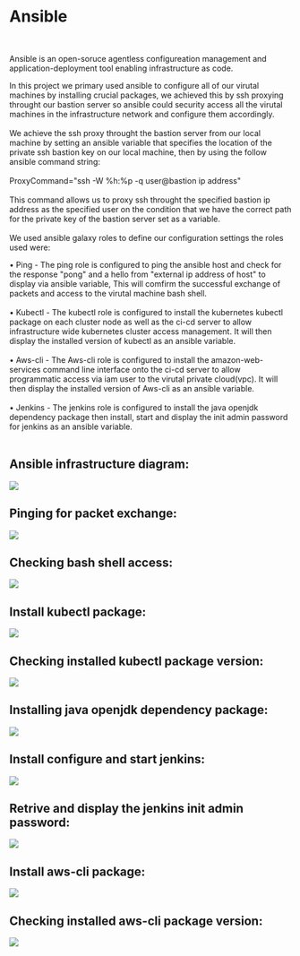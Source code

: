 <h1> Ansible</h1>

<br>

Ansible is an open-soruce agentless configureation management and application-deployment tool enabling infrastructure as code.
<br>

In this project we primary used ansible to configure all of our virutal machines by installing crucial packages, we achieved this by ssh proxying throught our bastion server so ansible could security access all the virutal machines in the infrastructure network and configure them accordingly.  
<br>
We achieve the ssh proxy throught the bastion server from our local machine by setting an ansible variable that specifies the location of the private ssh bastion key on our local machine, then by using the follow ansible command string:
<br>
<br>
ProxyCommand="ssh -W %h:%p -q user@bastion ip address"
<br>
<br>
This command allows us to proxy ssh throught the specified bastion ip address as the specified user on the condition that we have the correct path for the private key of the bastion server set as a variable.
<br>
<br>
We used ansible galaxy roles to define our configuration settings the roles used were:

• Ping - The ping role is configured to ping the ansible host and check for the response "pong" and a hello from "external ip address of host" to display via ansible variable, This will comfirm the successful exchange of packets and access to the virutal machine bash shell.
<br>
<br>
• Kubectl - The kubectl role is configured to install the kubernetes kubectl package on each cluster node as well as the ci-cd server to allow infrastructure wide kubernetes cluster access management.
It will then display the installed version of kubectl as an ansible variable.
<br>
<br>
• Aws-cli - The Aws-cli role is configured to install the amazon-web-services command line interface onto the ci-cd server to allow programmatic access via iam user to the virutal private cloud(vpc).
It will then display the installed version of Aws-cli as an ansible variable.
<br>
<br>
• Jenkins - The jenkins role is configured to install the java openjdk dependency package then install, start and display the init admin password for jenkins as an ansible variable.
<br>
<br>
<h2> Ansible infrastructure diagram:</h2>

![](https://i.gyazo.com/555ce2241919aef258daf67a670e3e59.png)



<h2> Pinging for packet exchange: </h2>

![](https://i.gyazo.com/9dc5dd7675f59e7c74c8573402c2a362.png)

<h2>Checking bash shell access:</h2>

![](https://i.gyazo.com/98536edf02041b8cfa018ff07a1dff0f.png)

<h2>Install kubectl package:</h2>

![](https://i.gyazo.com/f86737e01cd03cd7f01234928c8bac5d.png)

<h2>Checking installed kubectl package version:</h2>

![](https://i.gyazo.com/cb59342797904d3b35907acf238358f8.png)

<h2>Installing java openjdk dependency package:</h2>

![](https://i.gyazo.com/508abbde02cf6e3b9625a3827644bab6.png)

<h2>Install configure and start jenkins:</h2>

![](https://i.gyazo.com/53be6f149a8c9739cb46e64290818a43.png)

<h2>Retrive and display the jenkins init admin password:</h2>

![](https://i.gyazo.com/c49ae6d3892903fa98dbf30ff610b4ad.png)

<h2>Install aws-cli package:</h2>

![](https://i.gyazo.com/0717c68885d5346ad760c7127a86e3d5.png)

<h2>Checking  installed aws-cli package version:</h2>

![](https://i.gyazo.com/c44af90b2e7395afa26266251e4fa5df.png)


